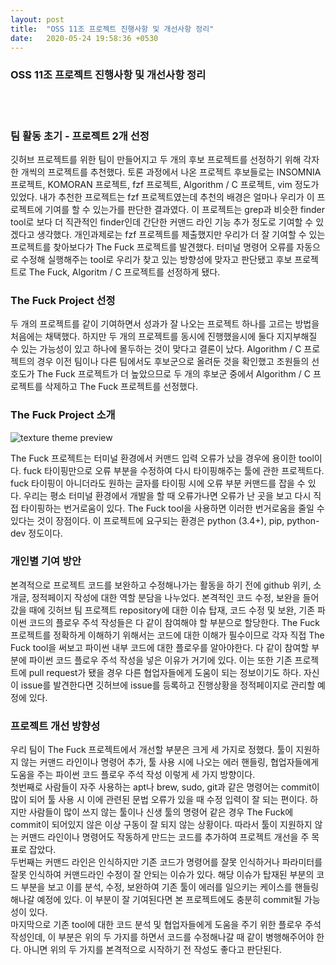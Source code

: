 ```yaml
---
layout: post
title:  "OSS 11조 프로젝트 진행사항 및 개선사항 정리"
date:   2020-05-24 19:58:36 +0530
---
```

### OSS 11조 프로젝트 진행사항 및 개선사항 정리
<br/><br/>
### 팀 활동 초기 - 프로젝트 2개 선정

깃허브 프로젝트를 위한 팀이 만들어지고 두 개의 후보 프로젝트를 선정하기 위해 각자 한 개씩의 프로젝트를 추천했다. 토론 과정에서 나온 프로젝트 후보들로는 INSOMNIA 프로젝트, KOMORAN 프로젝트, fzf 프로젝트, Algorithm / C 프로젝트, vim 정도가 있었다. 내가 추천한 프로젝트는 fzf 프로젝트였는데 추천의 배경은 얼마나 우리가 이 프로젝트에 기여를 할 수 있는가를 판단한 결과였다. 이 프로젝트는 grep과 비슷한 finder tool로 보다 더 직관적인 finder인데 간단한 커맨드 라인 기능 추가 정도로 기여할 수 있겠다고 생각했다. 개인과제로는 fzf 프로젝트를 제출했지만 우리가 더 잘 기여할 수 있는 프로젝트를 찾아보다가 The Fuck 프로젝트를 발견했다. 터미널 명령어 오류를 자동으로 수정해 실행해주는 tool로 우리가 찾고 있는 방향성에 맞자고 판단됐고 후보 프로젝트로 The Fuck, Algoritm / C 프로젝트를 선정하게 됐다.
<br/>

### The Fuck Project 선정

두 개의 프로젝트를 같이 기여하면서 성과가 잘 나오는 프로젝트 하나를 고르는 방법을 처음에는 채택했다. 하지만 두 개의 프로젝트를 동시에 진행했을시에 둘다 지지부해질 수 있는 가능성이 있고 하나에 몰두하는 것이 맞다고 결론이 났다. Algorithm / C 프로젝트의 경우 이전 팀이나 다른 팀에서도 후보군으로 올려둔 것을 확인했고 조원들의 선호도가 The Fuck 프로젝트가 더 높았으므로 두 개의 후보군 중에서 Algorithm / C 프로젝트를 삭제하고 The Fuck 프로젝트를 선정했다.
<br/>

### The Fuck Project 소개

![texture theme preview](https://raw.githubusercontent.com/nvbn/thefuck/master/example.gif)

The Fuck 프로젝트는 터미널 환경에서 커맨드 입력 오류가 났을 경우에 용이한 tool이다. fuck 타이핑만으로 오류 부분을 수정하여 다시 타이핑해주는 툴에 관한 프로젝트다. fuck 타이핑이 아니더라도 원하는 글자를 타이핑 시에 오류 부분 커맨드를 잡을 수 있다. 우리는 평소 터미널 환경에서 개발을 할 때 오류가나면 오류가 난 곳을 보고 다시 직접 타이핑하는 번거로움이 있다. The Fuck tool을 사용하면 이러한 번거로움을 줄일 수 있다는 것이 장점이다. 이 프로젝트에 요구되는 환경은 python (3.4+), pip, python-dev 정도이다.
<br/>
### 개인별 기여 방안

본격적으로 프로젝트 코드를 보완하고 수정해나가는 활동을 하기 전에 github 위키, 소개글, 정적페이지 작성에 대한 역할 분담을 나누었다. 본격적인 코드 수정, 보완을 들어갔을 때에 깃허브 팀 프로젝트 repository에 대한 이슈 탑재, 코드 수정 및 보완, 기존 파이썬 코드의 플로우 주석 작성들은 다 같이 참여해야 할 부분으로 할당한다. The Fuck 프로젝트를 정확하게 이해하기 위해서는 코드에 대한 이해가 필수이므로 각자 직접 The Fuck tool을 써보고 파이썬 내부 코드에 대한 플로우를 알아야한다. 다 같이 참여할 부분에 파이썬 코드 플로우 주석 작성을 넣은 이유가 거기에 있다. 이는 또한 기존 프로젝트에 pull request가 됐을 경우 다른 협업자들에게 도움이 되는 정보이기도 하다. 자신이 issue를 발견한다면 깃허브에 issue를 등록하고 진행상황을 정적페이지로 관리할 예정에 있다.
<br/>

### 프로젝트 개선 방향성

우리 팀이 The Fuck 프로젝트에서 개선할 부분은 크게 세 가지로 정했다. 툴이 지원하지 않는 커맨드 라인이나 명령어 추가, 툴 사용 시에 나오는 에러 핸들링, 협업자들에게 도움을 주는 파이썬 코드 플로우 주석 작성 이렇게 세 가지 방향이다.<br/>
첫번째로 사람들이 자주 사용하는 apt나 brew, sudo, git과 같은 명령어는 commit이 많이 되어 툴 사용 시 이에 관련된 문법 오류가 있을 때 수정 입력이 잘 되는 편이다. 하지만 사람들이 많이 쓰지 않는 툴이나 신생 툴의 명령어 같은 경우 The Fuck에 commit이 되어있지 않은 이상 구동이 잘 되지 않는 상황이다. 따라서 툴이 지원하지 않는 커맨드 라인이나 명령어도 작동하게 만드는 코드를 추가하여 프로젝트 개선을 주 목표로 잡았다.<br/>
두번째는 커맨드 라인은 인식하지만 기존 코드가 명령어를 잘못 인식하거나 파라미터를 잘못 인식하여 커맨드라인 수정이 잘 안되는 이슈가 있다. 해당 이슈가 탑재된 부분의 코드 부분을 보고 이를 분석, 수정, 보완하여 기존 툴이 에러를 일으키는 케이스를 핸들링해나갈 예정에 있다. 이 부분이 잘 기여된다면 본 프로젝트에도 충분히 commit될 가능성이 있다.<br/>
마지막으로 기존 tool에 대한 코드 분석 및 협업자들에게 도움을 주기 위한 플로우 주석 작성인데, 이 부분은 위의 두 가지를 하면서 코드를 수정해나갈 때 같이 병행해주어야 한다. 아니면 위의 두 가지를 본격적으로 시작하기 전 작성도 좋다고 판단된다.<br/>


